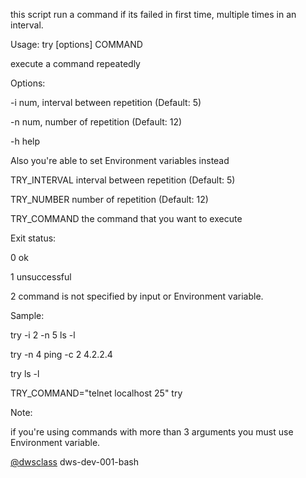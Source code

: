 
this script run a command if its failed in first time, multiple times in an interval.

Usage: try [options] COMMAND

execute a command repeatedly

Options:

-i num, 	interval between repetition (Default: 5)

-n num,		number of repetition (Default: 12)

-h 		help

Also you're able to set Environment variables instead

TRY_INTERVAL	interval between repetition (Default: 5)

TRY_NUMBER	number of repetition (Default: 12)

TRY_COMMAND	the command that you want to execute

Exit status:

0	ok

1	unsuccessful

2	command is not specified by input or Environment variable.

Sample:

try -i 2 -n 5 ls -l

try -n 4 ping -c 2 4.2.2.4

try ls -l

TRY_COMMAND="telnet localhost 25" try


Note:

if you're using commands with more than 3 arguments you must use Environment variable.







[@dwsclass](https://github.com/dwsclass) dws-dev-001-bash
